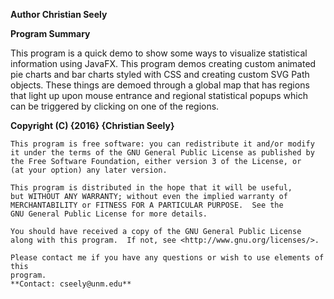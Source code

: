 **Author Christian Seely**

**Program Summary**

This program is a quick demo to show some ways to visualize statistical information using
JavaFX. This program demos creating custom animated pie charts and bar charts styled with CSS and
creating custom SVG Path objects. These things are demoed through a global map that has regions
that light up upon mouse entrance and regional statistical popups which can be triggered by clicking
on one of the regions.

 **Copyright (C) {2016}  {Christian Seely}**

    This program is free software: you can redistribute it and/or modify
    it under the terms of the GNU General Public License as published by
    the Free Software Foundation, either version 3 of the License, or
    (at your option) any later version.

    This program is distributed in the hope that it will be useful,
    but WITHOUT ANY WARRANTY; without even the implied warranty of
    MERCHANTABILITY or FITNESS FOR A PARTICULAR PURPOSE.  See the
    GNU General Public License for more details.

    You should have received a copy of the GNU General Public License
    along with this program.  If not, see <http://www.gnu.org/licenses/>.

    Please contact me if you have any questions or wish to use elements of this
    program. 
    **Contact: cseely@unm.edu**